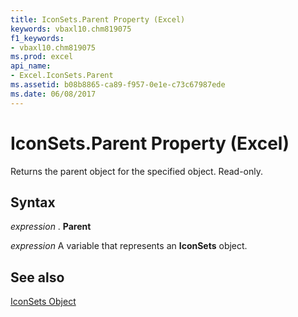 ```yaml
---
title: IconSets.Parent Property (Excel)
keywords: vbaxl10.chm819075
f1_keywords:
- vbaxl10.chm819075
ms.prod: excel
api_name:
- Excel.IconSets.Parent
ms.assetid: b08b8865-ca89-f957-0e1e-c73c67987ede
ms.date: 06/08/2017
---
```



# IconSets.Parent Property (Excel)

Returns the parent object for the specified object. Read-only.


## Syntax

 _expression_ . **Parent**

 _expression_ A variable that represents an **IconSets** object.


## See also


[IconSets Object](Excel.IconSets.md)

